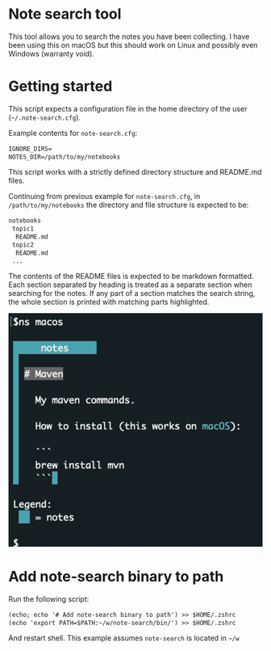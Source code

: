 # Note search tool

This tool allows you to search the notes you have been collecting. I have been using this on macOS but this should work on Linux and possibly even Windows (warranty void).

# Getting started

This script expects a configuration file in the home directory of the user (`~/.note-search.cfg`). 

Example contents for `note-search.cfg`:

```
IGNORE_DIRS=
NOTES_DIR=/path/to/my/notebooks
```

This script works with a strictly defined directory structure and README.md files. 

Continuing from previous example for `note-search.cfg`, in `/path/to/my/notebooks` the directory and file structure is expected to be: 

```
notebooks
 topic1
  README.md
 topic2
  README.md
 ...
```

The contents of the README files is expected to be markdown formatted. Each section separated by heading is treated as a separate section when searching for the notes. If any part of a section matches the search string, the whole section is printed with matching parts highlighted. 

![alt text](screenshot.png)


# Add note-search binary to path

Run the following script: 
```
(echo; echo '# Add note-search binary to path') >> $HOME/.zshrc
(echo 'export PATH=$PATH:~/w/note-search/bin/') >> $HOME/.zshrc
```

And restart shell. This example assumes `note-search` is located in `~/w`